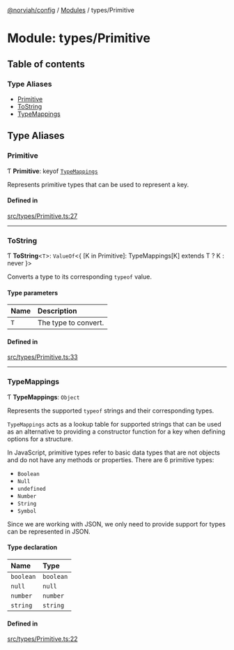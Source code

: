 [@norviah/config](../README.md) / [Modules](../modules.md) / types/Primitive

# Module: types/Primitive

## Table of contents

### Type Aliases

- [Primitive](types_Primitive.md#primitive)
- [ToString](types_Primitive.md#tostring)
- [TypeMappings](types_Primitive.md#typemappings)

## Type Aliases

### Primitive

Ƭ **Primitive**: keyof [`TypeMappings`](types_Primitive.md#typemappings)

Represents primitive types that can be used to represent a key.

#### Defined in

[src/types/Primitive.ts:27](https://github.com/norviah/config/blob/069aa2f/src/types/Primitive.ts#L27)

___

### ToString

Ƭ **ToString**<`T`\>: `ValueOf`<{ [K in Primitive]: TypeMappings[K] extends T ? K : never }\>

Converts a type to its corresponding `typeof` value.

#### Type parameters

| Name | Description |
| :------ | :------ |
| `T` | The type to convert. |

#### Defined in

[src/types/Primitive.ts:33](https://github.com/norviah/config/blob/069aa2f/src/types/Primitive.ts#L33)

___

### TypeMappings

Ƭ **TypeMappings**: `Object`

Represents the supported `typeof` strings and their corresponding types.

`TypeMappings` acts as a lookup table for supported strings that can be used
as an alternative to providing a constructor function for a key when defining
options for a structure.

In JavaScript, primitive types refer to basic data types that are not objects
and do not have any methods or properties. There are 6 primitive types:
  - `Boolean`
  - `Null`
  - `undefined`
  - `Number`
  - `String`
  - `Symbol`

Since we are working with JSON, we only need to provide support for types can
be represented in JSON.

#### Type declaration

| Name | Type |
| :------ | :------ |
| `boolean` | `boolean` |
| `null` | ``null`` |
| `number` | `number` |
| `string` | `string` |

#### Defined in

[src/types/Primitive.ts:22](https://github.com/norviah/config/blob/069aa2f/src/types/Primitive.ts#L22)
